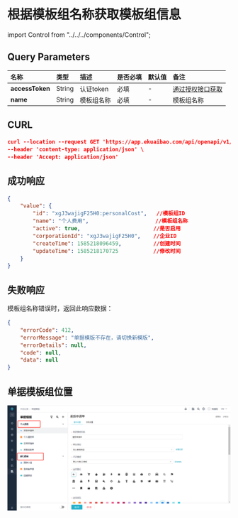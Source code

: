 # 根据模板组名称获取模板组信息

import Control from "../../../components/Control";

<Control
method="GET"
url="/api/openapi/v1/specifications/getByName"
/>

## Query Parameters

| 名称 | 类型 | 描述 | 是否必填 | 默认值 | 备注 |
| :--- | :--- | :--- | :--- |:--- | :--- |
| **accessToken** | String  | 认证token	| 必填 | - | [通过授权接口获取](/docs/open-api/getting-started/auth) |
| **name**        | String  | 模板组名称  | 必填 | - | 模板组名称|

## CURL
```json
curl --location --request GET 'https://app.ekuaibao.com/api/openapi/v1/specifications/getByName?name=个人费用&accessToken=ID_3wajigF3wH0:xgJ3wajigF25H0' \
--header 'content-type: application/json' \
--header 'Accept: application/json'
```

## 成功响应
```json
{
    "value": {
        "id": "xgJ3wajigF25H0:personalCost",   //模板组ID
        "name": "个人费用",                     //模板组名称
        "active": true,                       //是否启用
        "corporationId": "xgJ3wajigF25H0",    //企业ID
        "createTime": 1585218096459,          //创建时间
        "updateTime": 1585218170725           //修改时间
    }
}
```

## 失败响应
模板组名称错误时，返回此响应数据：
```json
{
    "errorCode": 412,
    "errorMessage": "单据模版不存在，请切换新模版",
    "errorDetails": null,
    "code": null,
    "data": null
}
```

## 单据模板组位置

![单据模板组位置](images/单据模板组.png)